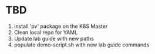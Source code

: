 # TBD

1. install 'pv' package on the K8S Master
2. Clean local repo for YAML
2. Update lab guide with new paths
3. populate demo-script.sh with new lab guide commands